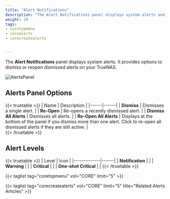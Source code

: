 ```yaml
---
title: "Alert Notifications"
description: "The Alert Notifications panel displays system alerts and provides options to dismiss or reopen dismissed alerts on your TrueNAS."
weight: 20
tags:
- coretopmenu
- corealerts
- corecreatealerts


---
```


The **Alert Notifications** panel displays system alerts. It provides options to dismiss or reopen dismissed alerts on your TrueNAS.  

![AlertsPanel](/images/CORE/Dashboard/AlertsPanel.png "Alerts Panel")

## Alerts Panel Options

{{< truetable >}}
| Name | Description |
|------|------|
| **Dismiss** | Dismisses a single alert. |
| **Re-Open** | Re-opens a recently dismissed alert. |
| **Dismiss All Alerts** | Dismisses all alerts. |
| **Re-Open All Alerts** | Displays at the bottom of the panel if you dismiss more than one alert. Click to re-open all dismissed alerts if they are still active. |  
{{< /truetable >}}

## Alert Levels

{{< truetable >}}
| Level | Icon |
|-------------|------|
| **Notification** | <i class="fa fa-info-circle" aria-hidden="true"></i> |
| **Warning** | <i class="fa fa-clock-o" aria-hidden="true"></i> |
| **Critical** | <i class="fa fa-exclamation-circle" aria-hidden="true"></i> |
| **One-shot Critical** | <i class="fa fa-bell" aria-hidden="true"></i> |
{{< /truetable >}}

{{< taglist tag="coretopmenu" vol="CORE" limit="5" >}}

{{< taglist tag="corecreatealerts" vol="CORE" limit="5" title="Related Alerts Articles" >}}

